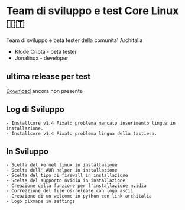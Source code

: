 # Team di sviluppo e test Core Linux 🇮🇹 
Team di sviluppo e beta tester della comunita' Architalia

- Klode Cripta - beta tester
- Jonalinux - developer

## ultima release per test
[Download](#) ancora non presente

## Log di Sviluppo

```
- Installcore v1.4 Fixato problema mancato inserimento lingua in installazione.
- Installcore v1.4 Fixato problema lingua della tastiera.
```

## In Sviluppo

```
- Scelta del kernel linux in installazione
- Scelta dell' AUR helper in installazione
- Scelta del tipo di firewall in installazione
- Scelta del supporto nvidia in installazione
- Creazione della funzione per l'installazione nvidia
- Correzzione del file os-release con logo ascii
- Creazione di un welcome in python con link architalia
- Logo pixmaps in settings 
```
